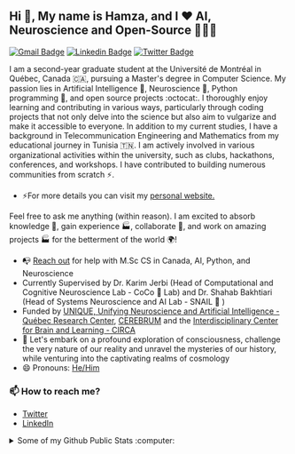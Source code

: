 ## Hi 👋, My name is Hamza, and I ❤️ AI, Neuroscience and Open-Source 👨🏻‍💻 

[![Gmail Badge](https://img.shields.io/badge/hamza.abdelhedi@umontreal.ca-0078D4?style=for-the-badge&logo=microsoft-outlook&logoColor=white)](mailto:hamza.abdelhedi@umontreal.ca "Connect via Email")
[![Linkedin Badge](https://img.shields.io/badge/hamza-abdelhedi-0077B5?style=for-the-badge&logo=linkedin&logoColor=white)](https://www.linkedin.com/in/hamza-abdelhedi/ "Connect on LinkedIn")
[![Twitter Badge](https://img.shields.io/badge/@hamza_abdelhedi-1DA1F2?style=for-the-badge&logo=twitter&logoColor=white)](https://twitter.com/intent/follow?screen_name=hamza_abdelhedi "Follow on Twitter")

I am a second-year graduate student at the Université de Montréal in Québec, Canada 🇨🇦, pursuing a Master's degree in Computer Science. My passion lies in Artificial Intelligence 🤖, Neuroscience 🧠, Python programming 🐍, and open source projects :octocat:. I thoroughly enjoy learning and contributing in various ways, particularly through coding projects that not only delve into the science but also aim to vulgarize and make it accessible to everyone. In addition to my current studies, I have a background in Telecommunication Engineering and Mathematics from my educational journey in Tunisia 🇹🇳. I am actively involved in various organizational activities within the university, such as clubs, hackathons, conferences, and workshops. I have contributed to building numerous communities from scratch ⚡.

- ⚡For more details you can visit my [personal website.](http://www.hamzaabdelhedi.com)

Feel free to ask me anything (within reason). I am excited to absorb knowledge 🧠, gain experience 🏭, collaborate 🤝, and work on amazing projects 🏭 for the betterment of the world 🌍!

- 📭 [Reach out](#hi-there-Hamza-here) for help with M.Sc CS in Canada, AI, Python, and Neuroscience
- Currently Supervised by Dr. Karim Jerbi (Head of Computational and Cognitive Neuroscience Lab - CoCo 🥥 Lab) and Dr. Shahab Bakhtiari (Head of Systems Neuroscience and AI Lab - SNAIL 🐌 )
- Funded by [UNIQUE, Unifying Neuroscience and Artificial Intelligence - Québec Research Center](https://www.unique.quebec), [CEREBRUM](https://www.lecerebrum.ca/en/home/) and the [Interdisciplinary Center for Brain and Learning - CIRCA](https://circa.openum.ca/en/a-propos/)
- 💬 Let's embark on a profound exploration of consciousness, challenge the very nature of our reality and unravel the mysteries of our history, while venturing into the captivating realms of cosmology
- 😄 Pronouns: [He/Him](https://www.mypronouns.org/he-him)


### 📫 How to reach me?
- [Twitter](https://twitter.com/hamza_abdelhedi) 
- [LinkedIn](https://www.linkedin.com/in/hamza-abdelhedi/) 
<!-- - [My personal portfolio](http://) 
- My personal blog- [Garima Codes](https://)
- [Medium](https://medium.com/) 
- [Sourcerer](https://sourcerer.io/) -->

<details>
  <summary>Some of my Github Public Stats :computer:</summary>
  
  <!--<a href="https://****.me/"><img src="https://github.com/****/***/raw/master/etc/laptop.png" align="right" height="200" /></a> -->

  [![My Github Stats](https://github-readme-stats.vercel.app/api?username=BabaSanfour&show_icons=true&title_color=fff&icon_color=79ff97&text_color=9f9f9f&bg_color=151515)](https://github.com/BabaSanfour)
  ![](https://github-readme-streak-stats.herokuapp.com/?user=BabaSanfour&theme=dark&hide_border=false)<br/>


  ![Profile Views](https://komarev.com/ghpvc/?username=BabaSanfour&color=blue)

  [![Profile last updated](https://img.shields.io/github/last-commit/BabaSanfour/BabaSanfour/main?label=Last%20updated&style=flat)](https://github.com/BabaSanfour/BabaSanfour/commits)

<!--
**BabaSanfour/BabaSanfour** is a ✨ _special_ ✨ repository because its `README.md` (this file) appears on your GitHub profile.

Here are some ideas to get you started:

- 🔭 I’m currently working on ...
- 🌱 I’m currently learning ...
- 👯 I’m looking to collaborate on ...
- 🤔 I’m looking for help with ...
- ⚡ Fun fact: ...
-->
